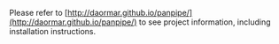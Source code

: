 Please refer to [http://daormar.github.io/panpipe/](http://daormar.github.io/panpipe/) to see project information, including installation instructions.
